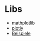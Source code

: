 # Libs 
- [mathplotlib](https://matplotlib.org/)
- [plotly](https://plotly.com/python/)
- [Beispiele](https://www.python-graph-gallery.com/violin-plot/)